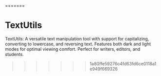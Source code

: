 
=======
# TextUtils
TextUtils: A versatile text manipulation tool with support for capitalizing, converting to lowercase, and reversing text. Features both dark and light modes for optimal viewing comfort. Perfect for writers, editors, and students.
>>>>>>> 1a80ffe59276c4fd63fd6ce0118a1e949f669328
